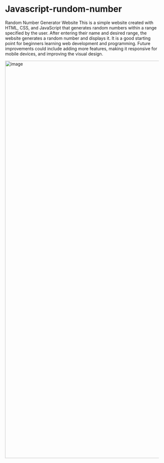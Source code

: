 # Javascript-rundom-number
Random Number Generator Website
This is a simple website created with HTML, CSS, and JavaScript that generates random numbers within a range specified by the user. After entering their name and desired range, the website generates a random number and displays it. It is a good starting point for beginners learning web development and programming. Future improvements could include adding more features, making it responsive for mobile devices, and improving the visual design.

<img width="1298" alt="image" src="https://user-images.githubusercontent.com/113255469/233885007-71213fef-f9bb-496e-bc09-477c72ed50a5.png">
